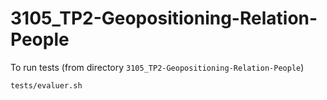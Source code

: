 # 3105_TP2-Geopositioning-Relation-People
To run tests (from directory `3105_TP2-Geopositioning-Relation-People`)
```
tests/evaluer.sh
```
